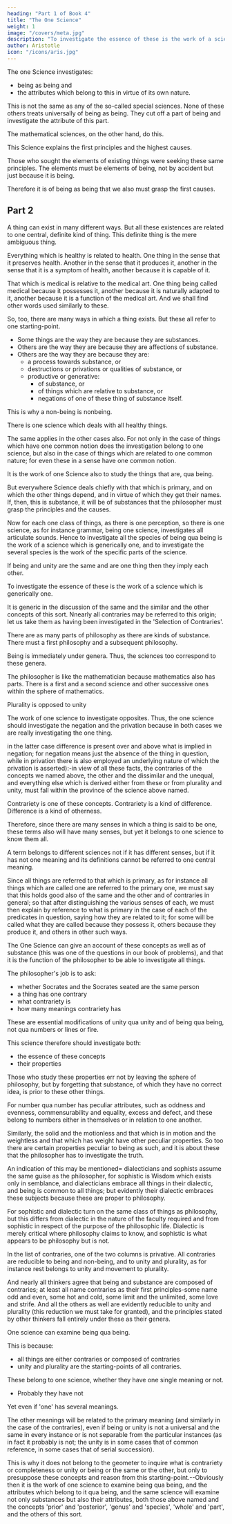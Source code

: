 ```yaml
---
heading: "Part 1 of Book 4"
title: "The One Science"
weight: 1
image: "/covers/meta.jpg"
description: "To investigate the essence of these is the work of a science which is generically one"
author: Aristotle
icon: "/icons/aris.jpg"
---
```



The one Science investigates:
- being as being and
- the attributes which belong to this in virtue of its own nature. 

This is not the same as any of the so-called special sciences. None of these others treats universally of being as being. They cut off a part of being and investigate the attribute of this part. 

The mathematical sciences, on the other hand, do this. 

<!-- . Now since we are seeking , clearly  -->

This Science explains the first principles and the highest causes<!-- There must be something to which these belong.  in virtue of its own nature -->.

Those who sought the elements of existing things were seeking these same principles. The elements must be elements of being, not by accident but just because it is being. 

Therefore it is of being as being that we also must grasp the first causes.


## Part 2

A thing can exist in many different ways. But all these existences are related to one central, definite kind of thing. This definite thing is the mere ambiguous thing. 

Everything which is healthy is related to health. One thing in the sense that it preserves health. Another in the sense that it produces it, another in the sense that it is a symptom of health, another because it is capable of it. 

That which is medical is relative to the medical art. One thing being called medical because it possesses it, another because it is naturally adapted to it, another because it is a function of the medical art. And we shall find other words used similarly to these. 

So, too, there are many ways in which a thing exists. But these all refer to one starting-point. 
- Some things are the way they are because they are substances. 
- Others are the way they are because they are affections of substance. 
- Others are the way they are because they are:
  - a process towards substance, or 
  - destructions or privations or qualities of substance, or 
  - productive or generative:
    - of substance, or
    - of things which are relative to substance, or 
    - negations of one of these thing of substance itself. 

This is why a non-being is nonbeing. 

There is one science which deals with all healthy things. 

The same applies in the other cases also. For not only in the case of things which have one common notion does the investigation belong to one science, but also in the case of things which are related to one common nature; for even these in a sense have one common notion. 

It is the work of one Science also to study the things that are, qua being.

But everywhere Science deals chiefly with that which is primary, and on which the other things depend, and in virtue of which they get their names. If, then, this is substance, it will be of substances that the philosopher must grasp the principles and the causes.

Now for each one class of things, as there is one perception, so there is one science, as for instance grammar, being one science, investigates all articulate sounds. Hence to investigate all the species of being qua being is the work of a science which is generically one, and to investigate the several species is the work of the specific parts of the science.

If being and unity are the same and are one thing then they imply each other. 

<!--  as principle and cause are, not in the sense that they are explained by the same definition (though it makes no difference even if we suppose them to be like that-in fact this would even strengthen our case); for 'one man' and 'man' are the same thing, and so are 'existent man' and 'man', and the doubling of the words in 'one man and one existent man' does not express anything different (it is clear that the two things are not separated either in coming to be or in ceasing to be); and similarly 'one existent man' adds nothing to 'existent man', and that it is obvious that the addition in these cases means the same thing, and unity is nothing apart from being; and if, further, the substance of each thing is one in no merely accidental way, and similarly is from its very nature something that is:-all this being so, there must be exactly as many species of being as of unity.  -->

To investigate the essence of these is the work of a science which is generically one. 

It is generic in the discussion of the same and the similar and the other concepts of this sort. Nnearly all contraries may be referred to this origin; let us take them as having been investigated in the 'Selection of Contraries'.

There are as many parts of philosophy as there are kinds of substance. There must a first philosophy and a subsequent philosophy.

Being is immediately under genera. Thus, the sciences too correspond to these genera. 

The philosopher is like the mathematician because mathematics also has parts. There is a first and a second science and other successive ones within the sphere of mathematics.

Plurality is opposed to unity

The work of one science to investigate opposites. Thus, the one science should investigate the negation and the privation because in both cases we are really investigating the one thing. <!--  of which the negation or the privation is a negation or privation (for we either say simply that that thing is not present, or that it is not present in some particular class; --> 

in the latter case difference is present over and above what is implied in negation; for negation means just the absence of the thing in question, while in privation there is also employed an underlying nature of which the privation is asserted):-in view of all these facts, the contraries of the concepts we named above, the other and the dissimilar and the unequal, and everything else which is derived either from these or from plurality and unity, must fall within the province of the science above named.

Contrariety is one of these concepts. Contrariety is a kind of difference. Difference is a kind of otherness. 

Therefore, since there are many senses in which a thing is said to be one, these terms also will have many senses, but yet it belongs to one science to know them all. 

A term belongs to different sciences not if it has different senses, but if it has not one meaning and its definitions cannot be referred to one central meaning. 

Since all things are referred to that which is primary, as for instance all things which are called one are referred to the primary one, we must say that this holds good also of the same and the other and of contraries in general; so that after distinguishing the various senses of each, we must then explain by reference to what is primary in the case of each of the predicates in question, saying how they are related to it; for some will be called what they are called because they possess it, others because they produce it, and others in other such ways.

The One Science can give an account of these concepts as well as of substance (this was one of the questions in our book of problems), and that it is the function of the philosopher to be able to investigate all things. 

The philosopher's job is to ask:
- whether Socrates and the Socrates seated are the same person
- a thing has one contrary
- what contrariety is
- how many meanings contrariety has

These are essential modifications of unity qua unity and of being qua being, not qua numbers or lines or fire.

This science therefore should investigate both:
- the essence of these concepts
- their properties

Those who study these properties err not by leaving the sphere of philosophy, but by forgetting that substance, of which they have no correct idea, is prior to these other things. 

For number qua number has peculiar attributes, such as oddness and evenness, commensurability and equality, excess and defect, and these belong to numbers either in themselves or in relation to one another. 

Similarly, the solid and the motionless and that which is in motion and the weightless and that which has weight have other peculiar properties. So too there are certain properties peculiar to being as such, and it is about these that the philosopher has to investigate the truth.

An indication of this may be mentioned= dialecticians and sophists assume the same guise as the philosopher, for sophistic is Wisdom which exists only in semblance, and dialecticians embrace all things in their dialectic, and being is common to all things; but evidently their dialectic embraces these subjects because these are proper to philosophy.

For sophistic and dialectic turn on the same class of things as philosophy, but this differs from dialectic in the nature of the faculty required and from sophistic in respect of the purpose of the philosophic life. Dialectic is merely critical where philosophy claims to know, and sophistic is what appears to be philosophy but is not.

In the list of contraries, one of the two columns is privative. All contraries are reducible to being and non-being, and to unity and plurality, as for instance rest belongs to unity and movement to plurality. 

And nearly all thinkers agree that being and substance are composed of contraries; at least all name contraries as their first principles-some name odd and even, some hot and cold, some limit and the unlimited, some love and strife. And all the others as well are evidently reducible to unity and plurality (this reduction we must take for granted), and the principles stated by other thinkers fall entirely under these as their genera. 

One science can examine being qua being. 

This is because:
- all things are either contraries or composed of contraries
- unity and plurality are the starting-points of all contraries. 

These belong to one science, whether they have one single meaning or not. 
- Probably they have not

Yet even if 'one' has several meanings. 

The other meanings will be related to the primary meaning (and similarly in the case of the contraries), even if being or unity is not a universal and the same in every instance or is not separable from the particular instances (as in fact it probably is not; the unity is in some cases that of common reference, in some cases that of serial succession). 

This is why it does not belong to the geometer to inquire what is contrariety or completeness or unity or being or the same or the other, but only to presuppose these concepts and reason from this starting-point.--Obviously then it is the work of one science to examine being qua being, and the attributes which belong to it qua being, and the same science will examine not only substances but also their attributes, both those above named and the concepts 'prior' and 'posterior', 'genus' and 'species', 'whole' and 'part', and the others of this sort.

